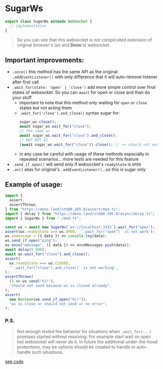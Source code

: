 # SugarWs

```ts
export class SugarWs extends WebSocket {
  // implementation
}
```

> So you can see that this websocket is not complicated extension of original
> browser's (so and **Deno**'s) websocket.

## Important improvements:

- `.once()` this method has the same API as the original `.addEventListener()`
  with only difference that it will auto-remove listener after first call
- `.wait_for(state: 'open' | 'close')` add more simple control over final states
  of websocket. So you can `await` for open or close and than do your stuff
  - important to note that this method only waiting for `open` or `close` states
    but not acting them
  - `.wait_for('close').and_close()` syntax sugar for:
    ```ts
    sugar_ws.close();
    await sugar_ws.wait_for("close");
    // the same as
    await sugar_ws.wait_for("close").and_close();
    // BUT NOT AS
    (await sugar_ws.wait_for("close")).close(); // <= should not work because you wait to DO close only when close happen)))
    ```
  - in any case be careful with usage of these methods especially in repeated
    scenarios... more tests are needed for this feature
- `.send_if_open()` will send only if websocket's `readyState` is `OPEN`
- `.on()` alias for original's `.addEventListener()`...so this is sugar only

## Example of usage:

```ts
import {
  assert,
  assertThrows,
} from "https://deno.land/std@0.205.0/assert/mod.ts";
import { delay } from "https://deno.land/std@0.205.0/async/delay.ts";
import { SugarWs } from "./mod.ts";

const ws = await new SugarWs(`ws://localhost:3333`).wait_for("open");
assert(ws.readyState === ws.OPEN, '`.wait_for("open")` is not work');
ws.onmessage = ({ data }) => console.log(data);
ws.send_if_open("ping");
ws.once("message", ({ data }) => onceMessages.push(data));
await delay(5_000);
await ws.wait_for("close").and_close();
assert(
  ws.readyState === ws.CLOSED,
  '`.wait_for("close").and_close()` is not working',
);
assertThrows(
  () => ws.send("hi!"),
  "should not send because ws is closed already",
);
assert(
  new Boolean(ws.send_if_open("hi!")),
  "ws is close => should not send => no error",
);
```

### P.S.

> Not enough tested the behavior for situations when `.wait_for(...)` promises
> started without resolving. For example start wait on open but websocket will
> never do it. In future the additional under-the-hood protections, may be
> options should be created to handle or auto-handle such situations.

[see code](./mod.ts)

